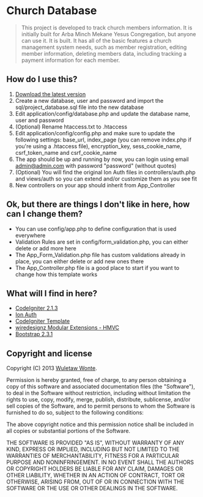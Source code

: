 # Church Database

> This project is developed to track church members information. It is initially built for Arba Minch Mekane Yesus Congregation, but anyone can use it. It is built. It has all of the basic features a church management system needs, such as member registration, editing member information, deleting members data, including tracking a payment information for each member.

How do I use this?
---
1. [Download the latest version](https://github.com/wuletawwonte/churchdb)
2. Create a new database, user and password and import the sql/project_database.sql file into the new database
3. Edit application/config/database.php and update the database name, user and password
4. (Optional) Rename htaccess.txt to .htaccess
5. Edit application/config/config.php and make sure to update the following settings: base\_url, index\_page (you can remove index.php if you're using a .htaccess file), encryption\_key, sess\_cookie\_name, csrf\_token\_name and csrf\_cookie\_name
6. The app should be up and running by now, you can login using email admin@admin.com with password "password" (without quotes)
7. (Optional) You will find the original Ion Auth files in controllers/auth.php and views/auth so you can extend and/or customize them as you see fit
8. New controllers on your app should inherit from App_Controller

Ok, but there are things I don't like in here, how can I change them?
---
- You can use config/app.php to define configuration that is used everywhere
- Validation Rules are set in config/form\_validation.php, you can either delete or add more here
- The App\_Form\_Validation.php file has custom validations already in place, you can either delete or add new ones there
- The App_Controller.php file is a good place to start if you want to change how this template works


What will I find in here?
---
* [CodeIgniter 2.1.3](https://github.com/EllisLab/CodeIgniter)
* [Ion Auth](https://github.com/benedmunds/CodeIgniter-Ion-Auth)
* [CodeIgniter Template](https://github.com/philsturgeon/codeigniter-template)
* [wiredesignz Modular Extensions - HMVC](https://bitbucket.org/wiredesignz/codeigniter-modular-extensions-hmvc)
* [Bootstrap 2.3.1](http://twitter.github.com/bootstrap)

Copyright and license
---
Copyright (C) 2013 [Wuletaw Wonte](https://github.com/wuletawwonte).

Permission is hereby granted, free of charge, to any person obtaining a copy of this software and associated documentation files (the "Software"), to deal in the Software without restriction, including without limitation the rights to use, copy, modify, merge, publish, distribute, sublicense, and/or sell copies of the Software, and to permit persons to whom the Software is furnished to do so, subject to the following conditions:

The above copyright notice and this permission notice shall be included in all copies or substantial portions of the Software.

THE SOFTWARE IS PROVIDED "AS IS", WITHOUT WARRANTY OF ANY KIND, EXPRESS OR IMPLIED, INCLUDING BUT NOT LIMITED TO THE WARRANTIES OF MERCHANTABILITY, FITNESS FOR A PARTICULAR PURPOSE AND NONINFRINGEMENT. IN NO EVENT SHALL THE AUTHORS OR COPYRIGHT HOLDERS BE LIABLE FOR ANY CLAIM, DAMAGES OR OTHER LIABILITY, WHETHER IN AN ACTION OF CONTRACT, TORT OR OTHERWISE, ARISING FROM, OUT OF OR IN CONNECTION WITH THE SOFTWARE OR THE USE OR OTHER DEALINGS IN THE SOFTWARE.
